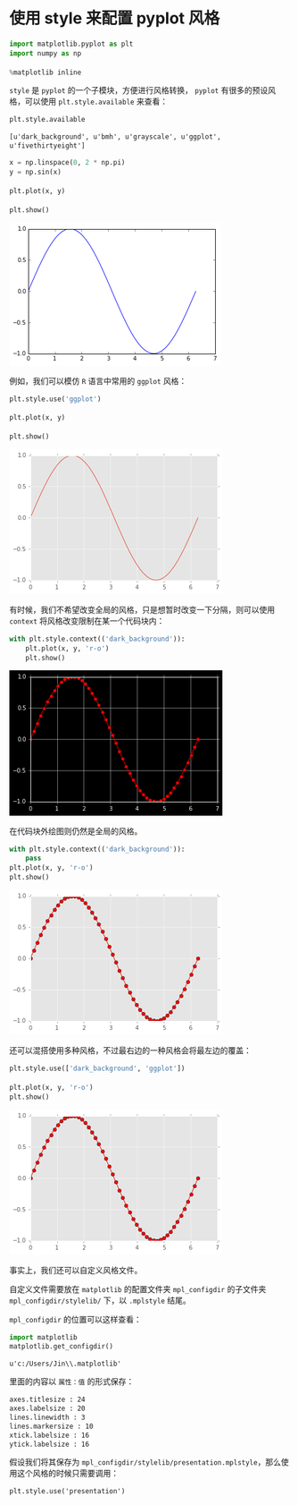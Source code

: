 # 使用 style 来配置 pyplot 风格


```python
import matplotlib.pyplot as plt
import numpy as np

%matplotlib inline
```

`style` 是 `pyplot` 的一个子模块，方便进行风格转换， `pyplot` 有很多的预设风格，可以使用 `plt.style.available` 来查看：


```python
plt.style.available
```




    [u'dark_background', u'bmh', u'grayscale', u'ggplot', u'fivethirtyeight']




```python
x = np.linspace(0, 2 * np.pi)
y = np.sin(x)

plt.plot(x, y)

plt.show()
```


    
![png](06.02-customizing-plots-with-style-sheets_files/06.02-customizing-plots-with-style-sheets_4_0.png)
    


例如，我们可以模仿 `R` 语言中常用的 `ggplot` 风格：


```python
plt.style.use('ggplot')

plt.plot(x, y)

plt.show()
```


    
![png](06.02-customizing-plots-with-style-sheets_files/06.02-customizing-plots-with-style-sheets_6_0.png)
    


有时候，我们不希望改变全局的风格，只是想暂时改变一下分隔，则可以使用 `context` 将风格改变限制在某一个代码块内：


```python
with plt.style.context(('dark_background')):
    plt.plot(x, y, 'r-o')
    plt.show()
```


    
![png](06.02-customizing-plots-with-style-sheets_files/06.02-customizing-plots-with-style-sheets_8_0.png)
    


在代码块外绘图则仍然是全局的风格。


```python
with plt.style.context(('dark_background')):
    pass
plt.plot(x, y, 'r-o')
plt.show()
```


    
![png](06.02-customizing-plots-with-style-sheets_files/06.02-customizing-plots-with-style-sheets_10_0.png)
    


还可以混搭使用多种风格，不过最右边的一种风格会将最左边的覆盖：


```python
plt.style.use(['dark_background', 'ggplot'])

plt.plot(x, y, 'r-o')
plt.show()
```


    
![png](06.02-customizing-plots-with-style-sheets_files/06.02-customizing-plots-with-style-sheets_12_0.png)
    


事实上，我们还可以自定义风格文件。

自定义文件需要放在 `matplotlib` 的配置文件夹 `mpl_configdir` 的子文件夹 `mpl_configdir/stylelib/` 下，以 `.mplstyle` 结尾。

`mpl_configdir` 的位置可以这样查看：


```python
import matplotlib
matplotlib.get_configdir()
```




    u'c:/Users/Jin\\.matplotlib'



里面的内容以 `属性：值` 的形式保存：

```
axes.titlesize : 24
axes.labelsize : 20
lines.linewidth : 3
lines.markersize : 10
xtick.labelsize : 16
ytick.labelsize : 16
```

假设我们将其保存为 `mpl_configdir/stylelib/presentation.mplstyle`，那么使用这个风格的时候只需要调用：

    plt.style.use('presentation')
